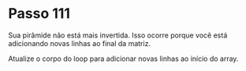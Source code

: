 # Passo 111

Sua pirâmide não está mais invertida. Isso ocorre porque você está adicionando novas linhas ao final da matriz.

Atualize o corpo do loop para adicionar novas linhas ao início do array.